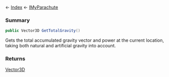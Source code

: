 ← [Index](Api-Index) ← [IMyParachute](SpaceEngineers.Game.ModAPI.Ingame.IMyParachute)

### Summary

```csharp
public Vector3D GetTotalGravity()
```

Gets the total accumulated gravity vector and power at the current location, taking both natural and artificial gravity into account.

### Returns

[Vector3D](VRageMath.Vector3D)



